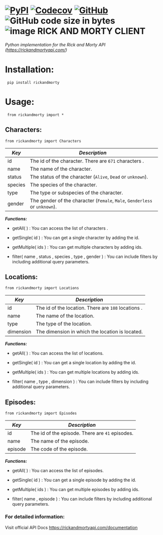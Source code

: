 [![PyPI](https://img.shields.io/pypi/v/rickandmorty?color=important)](https://pypi.org/project/rickandmorty/)
[![Codecov](https://img.shields.io/codecov/c/github/DogukanBaloglu/rickandmorty?color=brightgreen)](https://github.com/DogukanBaloglu/rickandmorty/actions/runs/226808122)
[![GitHub](https://img.shields.io/github/license/DogukanBaloglu/rickandmorty?color=yellow)](https://github.com/DogukanBaloglu/rickandmorty/blob/master/LICENSE)
![GitHub code size in bytes](https://img.shields.io/github/languages/code-size/DogukanBaloglu/rickandmorty)   
![image](https://user-images.githubusercontent.com/48068925/91556398-54024a80-e93b-11ea-9bcc-ad727eeda659.png)
RICK AND MORTY CLIENT
=======================
 
  *Python implementation for the Rick and Morty API (https://rickandmortyapi.com/)*      

 # Installation: 
  
     pip install rickandmorty
      
 # Usage:
  
     from rickandmorty import *
  
 
 ## Characters:

    from rickandmorty import Characters  
    
| *Key* | *Description*  | 
|--|--|
| id | The id of the character. There are `671` characters . |
| name | The name of the character. | 
| status | The status of the character (`Alive`, `Dead` or `unknown`). |
| species| The species of the character. |
| type| The type or subspecies of the character. | 
| gender| The gender of the character (`Female`, `Male`, `Genderless` or `unknown`). |  

  ***Functions:***  
  
 -  getAll( )  : You can access the list of characters . 
   
 -  getSingle( id ) : You can get a single character by adding the id.
   
 -  getMultiple( ids ) : You can get multiple characters by adding  ids.
   
 -  filter( name , status , species , type , gender ) : You can include filters by including additional query parameters.
   
   
 ## Locations:

    from rickandmorty import Locations
    
| *Key* | *Description*  | 
|--|--|
| id | The id of the location. There are `108` locations . |
| name | The name of the location. | 
| type| The type of the location. | 
| dimension| The dimension in which the location is located. |  

    
  ***Functions:***  
  
  -  getAll( ) : You can access the list of locations.
   
  -  getSingle( id ) : You can get a single location by adding the id.
   
  -  getMultiple( ids ) : You can get multiple locations by adding ids.
   
  -  filter( name , type , dimension ) : You can include filters by including additional query parameters.
  
  
 ## Episodes:

    from rickandmorty import Episodes


| *Key* | *Description*  | 
|--|--|
| id | The id of the episode. There are `41` episodes. |
| name | The name of the episode. | 
| episode| The code of the episode. |  

  
  ***Functions:***   
  
 -  getAll( ) : You can access the list of episodes.   
   
 -  getSingle( id ) : You can get a single episode by adding the id.
   
 -  getMultiple( ids ) : You can get multiple episodes by adding ids.
   
 -  filter( name , episode ) : You can include filters by including additional query parameters.
    
 
  ### For detailed information:    
  
  Visit official API Docs https://rickandmortyapi.com/documentation
